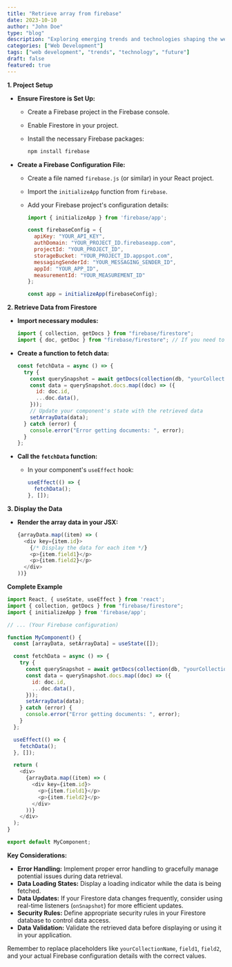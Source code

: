 ```yaml
---
title: "Retrieve array from firebase"
date: 2023-10-10
author: "John Doe"
type: "blog"
description: "Exploring emerging trends and technologies shaping the web development landscape in 2025."
categories: ["Web Development"]
tags: ["web development", "trends", "technology", "future"]
draft: false
featured: true
---
```


**1. Project Setup**

* **Ensure Firestore is Set Up:**
    * Create a Firebase project in the Firebase console.
    * Enable Firestore in your project.
    * Install the necessary Firebase packages:

      ```bash
      npm install firebase 
      ```

* **Create a Firebase Configuration File:**
    * Create a file named `firebase.js` (or similar) in your React project.
    * Import the `initializeApp` function from `firebase`.
    * Add your Firebase project's configuration details:

      ```javascript
      import { initializeApp } from 'firebase/app';

      const firebaseConfig = {
        apiKey: "YOUR_API_KEY",
        authDomain: "YOUR_PROJECT_ID.firebaseapp.com",
        projectId: "YOUR_PROJECT_ID",
        storageBucket: "YOUR_PROJECT_ID.appspot.com",
        messagingSenderId: "YOUR_MESSAGING_SENDER_ID",
        appId: "YOUR_APP_ID",
        measurementId: "YOUR_MEASUREMENT_ID" 
      };

      const app = initializeApp(firebaseConfig); 
      ```

**2. Retrieve Data from Firestore**

* **Import necessary modules:**

  ```javascript
  import { collection, getDocs } from "firebase/firestore"; 
  import { doc, getDoc } from "firebase/firestore"; // If you need to retrieve a single document
  ```

* **Create a function to fetch data:**

  ```javascript
  const fetchData = async () => {
    try {
      const querySnapshot = await getDocs(collection(db, "yourCollectionName")); 
      const data = querySnapshot.docs.map((doc) => ({
        id: doc.id,
        ...doc.data(), 
      }));
      // Update your component's state with the retrieved data
      setArrayData(data); 
    } catch (error) {
      console.error("Error getting documents: ", error);
    }
  };
  ```

* **Call the `fetchData` function:**
    * In your component's `useEffect` hook:

      ```javascript
      useEffect(() => {
        fetchData();
      }, []); 
      ```

**3. Display the Data**

* **Render the array data in your JSX:**

  ```javascript
  {arrayData.map((item) => (
    <div key={item.id}> 
      {/* Display the data for each item */}
      <p>{item.field1}</p> 
      <p>{item.field2}</p> 
    </div>
  ))}
  ```

**Complete Example**

```javascript
import React, { useState, useEffect } from 'react';
import { collection, getDocs } from "firebase/firestore"; 
import { initializeApp } from 'firebase/app'; 

// ... (Your Firebase configuration)

function MyComponent() {
  const [arrayData, setArrayData] = useState([]); 

  const fetchData = async () => {
    try {
      const querySnapshot = await getDocs(collection(db, "yourCollectionName"));
      const data = querySnapshot.docs.map((doc) => ({
        id: doc.id,
        ...doc.data(),
      }));
      setArrayData(data);
    } catch (error) {
      console.error("Error getting documents: ", error);
    }
  };

  useEffect(() => {
    fetchData();
  }, []);

  return (
    <div>
      {arrayData.map((item) => (
        <div key={item.id}>
          <p>{item.field1}</p>
          <p>{item.field2}</p>
        </div>
      ))}
    </div>
  );
}

export default MyComponent;
```

**Key Considerations:**

* **Error Handling:** Implement proper error handling to gracefully manage potential issues during data retrieval.
* **Data Loading States:** Display a loading indicator while the data is being fetched.
* **Data Updates:** If your Firestore data changes frequently, consider using real-time listeners (`onSnapshot`) for more efficient updates.
* **Security Rules:** Define appropriate security rules in your Firestore database to control data access.
* **Data Validation:** Validate the retrieved data before displaying or using it in your application.

Remember to replace placeholders like `yourCollectionName`, `field1`, `field2`, and your actual Firebase configuration details with the correct values.
